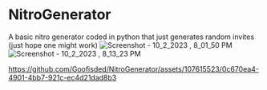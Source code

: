 # NitroGenerator
A basic nitro generator coded in python that just generates random invites (just hope one might work)
![Screenshot - 10_2_2023 , 8_01_50 PM](https://github.com/Goofisded/NitroGenerator/assets/107615523/f3d72268-9f03-4f5d-b439-92f5c9cace4c)
![Screenshot - 10_2_2023 , 8_13_23 PM](https://github.com/Goofisded/NitroGenerator/assets/107615523/92cc80a6-45b1-4ad6-a5d1-5cb8779750dd)


https://github.com/Goofisded/NitroGenerator/assets/107615523/0c670ea4-4901-4bb7-921c-ec4d21dad8b3

